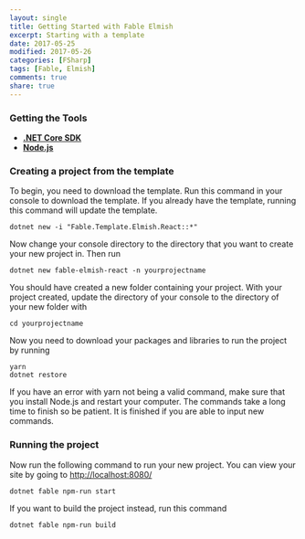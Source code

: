 ```yaml
---
layout: single
title: Getting Started with Fable Elmish
excerpt: Starting with a template
date: 2017-05-25
modified: 2017-05-26
categories: [FSharp]
tags: [Fable, Elmish]
comments: true
share: true
---
```


### Getting the Tools

- [__.NET Core SDK__][microsoft-sdk-core]
- [__Node.js__][node]

### Creating a project from the template

To begin, you need to download the template. Run this command in your console to download the template. If you already have the template, running this command will update the template.

```
dotnet new -i "Fable.Template.Elmish.React::*"
```

Now change your console directory to the directory that you want to create your new project in. Then run

```
dotnet new fable-elmish-react -n yourprojectname
```

You should have created a new folder containing your project. With your project created, update the directory of your console to the directory of your new folder with

```
cd yourprojectname
```

Now you need to download your packages and libraries to run the project by running

```
yarn
dotnet restore
```

If you have an error with yarn not being a valid command, make sure that you install Node.js and restart your computer.
The commands take a long time to finish so be patient. It is finished if you are able to input new commands.

### Running the project

Now run the following command to run your new project. You can view your site by going to [http://localhost:8080/](http://localhost:8080/)

```
dotnet fable npm-run start
```

If you want to build the project instead, run this command

```
dotnet fable npm-run build
```

[microsoft-sdk-core]: https://www.microsoft.com/net/download/core
[node]: https://nodejs.org/en/